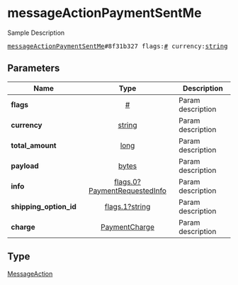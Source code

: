 # messageActionPaymentSentMe

Sample Description

<pre>
<a href="../constructor/messageActionPaymentSentMe.md">messageActionPaymentSentMe</a>#8f31b327 flags:<a href="../type/#.md">#</a> currency:<a href="../type/string.md">string</a> total_amount:<a href="../type/long.md">long</a> payload:<a href="../type/bytes.md">bytes</a> info:<a href="../type/flags.0?PaymentRequestedInfo.md">flags.0?PaymentRequestedInfo</a> shipping_option_id:<a href="../type/flags.1?string.md">flags.1?string</a> charge:<a href="../type/PaymentCharge.md">PaymentCharge</a> = <a href="../type/MessageAction.md">MessageAction</a>;
</pre>

## Parameters

| Name | Type | Description |
|------|:----:|-------------|
| **flags** | [#](../type/#.md) | Param description |
| **currency** | [string](../type/string.md) | Param description |
| **total_amount** | [long](../type/long.md) | Param description |
| **payload** | [bytes](../type/bytes.md) | Param description |
| **info** | [flags.0?PaymentRequestedInfo](../type/flags.0?PaymentRequestedInfo.md) | Param description |
| **shipping_option_id** | [flags.1?string](../type/flags.1?string.md) | Param description |
| **charge** | [PaymentCharge](../type/PaymentCharge.md) | Param description |

## Type

[MessageAction](../type/MessageAction.md)
